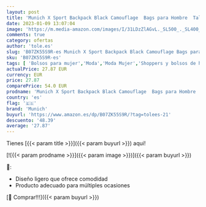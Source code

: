 ```yaml
---
layout: post
title: 'Munich X Sport Backpack Black Camouflage  Bags para Hombre  Talla única'
date: 2023-01-09 13:07:04
image: 'https://m.media-amazon.com/images/I/31LDzZlAGvL._SL500_._SL400_.jpg'
comments: true
category: ofertas
author: 'tole.es'
slug: 'B07ZK55S9R-es Munich X Sport Backpack Black Camouflage Bags para Hombre...'
sku: 'B07ZK55S9R-es'
tags: [ 'Bolsos para mujer','Moda','Moda Mujer','Shoppers y bolsos de hombro para mujer','backpack','munich','🇪🇸', ]
actualPrice: 27.87 EUR
currency: EUR
price: 27.87
comparePrice: 54.0 EUR
prodname: 'Munich X Sport Backpack Black Camouflage  Bags para Hombre  Talla única'
country: 'es'
flag: '🇪🇸'
brand: 'Munich'
buyurl: 'https://www.amazon.es/dp/B07ZK55S9R/?tag=tolees-21'
descuento: '48.39'
average: '27.87'
---
```


Tienes [{{< param title >}}]({{< param buyurl >}}) aqui!

[![{{< param prodname >}}]({{< param image >}})]({{< param buyurl >}})

🔎:

- Diseño ligero que ofrece comodidad
- Producto adecuado para múltiples ocasiones

[🛒 Comprar!!!]({{< param buyurl >}})
